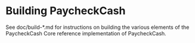 Building PaycheckCash
================

See doc/build-*.md for instructions on building the various
elements of the PaycheckCash Core reference implementation of PaycheckCash.
